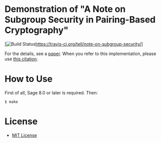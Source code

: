 # Demonstration of "A Note on Subgroup Security in Pairing-Based Cryptography"

[![Build Status](https://travis-ci.org/tell/note-on-subgroup-security.svg?branch=master)https://travis-ci.org/tell/note-on-subgroup-security/]

For the details, see a [paper](https://doi.org/10.1145/3197507.3197514).
When you refer to this implementation, please use [this citation](https://dblp.uni-trier.de/rec/bibtex/conf/ccs/Teruya18).

# How to Use

First of all, Sage 8.0 or later is required. Then:

```
$ make
```

# License

* [MIT License](https://opensource.org/licenses/MIT)
